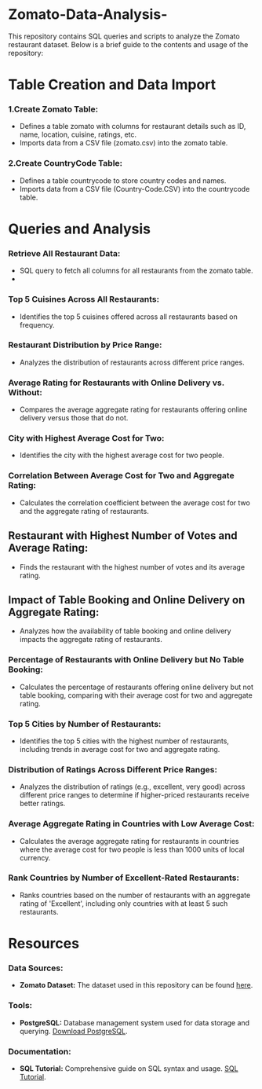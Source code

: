 # Zomato-Data-Analysis-
This repository contains SQL queries and scripts to analyze the Zomato restaurant dataset. Below is a brief guide to the contents and usage of the repository:

# Table Creation and Data Import
 ### 1.Create Zomato Table:
 - Defines a table zomato with columns for restaurant details such as ID, name, location, cuisine, ratings, etc.
 - Imports data from a CSV file (zomato.csv) into the zomato table.
 ### 2.Create CountryCode Table:
 - Defines a table countrycode to store country codes and names.
 - Imports data from a CSV file (Country-Code.CSV) into the countrycode table.

# Queries and Analysis

 ### Retrieve All Restaurant Data:
 - SQL query to fetch all columns for all restaurants from the zomato table.
 - 
### Top 5 Cuisines Across All Restaurants:
 - Identifies the top 5 cuisines offered across all restaurants based on frequency.
   
### Restaurant Distribution by Price Range:
 - Analyzes the distribution of restaurants across different price ranges.

### Average Rating for Restaurants with Online Delivery vs. Without:
 - Compares the average aggregate rating for restaurants offering online delivery versus those that do not.

### City with Highest Average Cost for Two:
 - Identifies the city with the highest average cost for two people.

### Correlation Between Average Cost for Two and Aggregate Rating:
 - Calculates the correlation coefficient between the average cost for two and the aggregate rating of restaurants.

## Restaurant with Highest Number of Votes and Average Rating:
 - Finds the restaurant with the highest number of votes and its average rating.

## Impact of Table Booking and Online Delivery on Aggregate Rating:
 - Analyzes how the availability of table booking and online delivery impacts the aggregate rating of restaurants.

### Percentage of Restaurants with Online Delivery but No Table Booking:
 - Calculates the percentage of restaurants offering online delivery but not table booking, comparing with their average cost for two and aggregate rating.

### Top 5 Cities by Number of Restaurants:
 - Identifies the top 5 cities with the highest number of restaurants, including trends in average cost for two and aggregate rating.

### Distribution of Ratings Across Different Price Ranges:
 - Analyzes the distribution of ratings (e.g., excellent, very good) across different price ranges to determine if higher-priced restaurants receive better ratings.

### Average Aggregate Rating in Countries with Low Average Cost:
 - Calculates the average aggregate rating for restaurants in countries where the average cost for two people is less than 1000 units of local currency.

### Rank Countries by Number of Excellent-Rated Restaurants:
 - Ranks countries based on the number of restaurants with an aggregate rating of 'Excellent', including only countries with at least 5 such restaurants.

# Resources

### Data Sources:
 - **Zomato Dataset:** The dataset used in this repository can be found [here](https://www.kaggle.com/datasets/shrutimehta/zomato-restaurants-data/data).
### Tools:
- **PostgreSQL:** Database management system used for data storage and querying. [Download PostgreSQL](https://www.postgresql.org/download/).
### Documentation:
 - **SQL Tutorial:** Comprehensive guide on SQL syntax and usage. [SQL Tutorial](https://www.w3schools.com/sql/).


